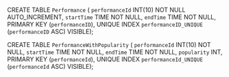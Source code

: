 CREATE TABLE `Performance` (
  `performanceId` INT(10) NOT NULL AUTO_INCREMENT,
  `startTime` TIME NOT NULL,
  `endTime` TIME NOT NULL,
  PRIMARY KEY (`performanceID`),
  UNIQUE INDEX `performanceID_UNIQUE` (`performanceID` ASC) VISIBLE);
  
  CREATE TABLE `PerformanceWithPopularity` (
  `performanceId` INT(10) NOT NULL,
  `startTime` TIME NOT NULL,
  `endTime` TIME NOT NULL,
  `popularity` INT,
  PRIMARY KEY (`performanceId`),
  UNIQUE INDEX `performanceId_UNIQUE` (`performanceId` ASC) VISIBLE);
